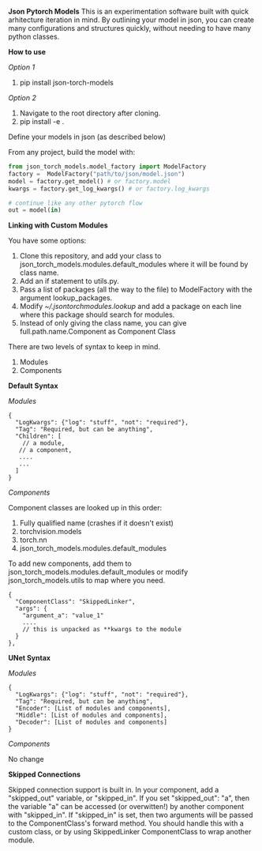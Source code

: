 **Json Pytorch Models**
This is an experimentation software built with quick arhitecture iteration in mind.
By outlining your model in json, you can create many configurations and structures quickly, without needing to have many python classes.

**How to use**

*Option 1*

1. pip install json-torch-models

*Option 2*

1. Navigate to the root directory after cloning.
2. pip install -e .
   
Define your models in json (as described below)

From any project, build the model with:

```py
from json_torch_models.model_factory import ModelFactory
factory =  ModelFactory("path/to/json/model.json")
model = factory.get_model() # or factory.model
kwargs = factory.get_log_kwargs() # or factory.log_kwargs

# continue like any other pytorch flow
out = model(in)
```
**Linking with Custom Modules**

You have some options:
1. Clone this repository, and add your class to json_torch_models.modules.default_modules where it will be found by class name.
2. Add an if statement to utils.py.
3. Pass a list of packages (all the way to the file) to ModelFactory with the argument lookup_packages.
4. Modify _~/.jsontorchmodules.lookup_ and add a package on each line where this package should search for modules.
5. Instead of only giving the class name, you can give full.path.name.Component as Component Class

There are two levels of syntax to keep in mind.
1. Modules
3. Components
   
**Default Syntax**

*Modules*
```
{
  "LogKwargs": {"log": "stuff", "not": "required"},
  "Tag": "Required, but can be anything",
  "Children": [
    // a module,
   // a component,
   ....
   ...
  ]
}
```
*Components*

Component classes are looked up in this order:
1. Fully qualified name (crashes if it doesn't exist)
2. torchvision.models
3. torch.nn
4. json_torch_models.modules.default_modules

To add new components, add them to json_torch_models.modules.default_modules or modify json_torch_models.utils to map where you need.
```
{
  "ComponentClass": "SkippedLinker",
  "args": {
    "argument_a": "value_1"
    ....
    // this is unpacked as **kwargs to the module
  }
},
```

**UNet Syntax**

*Modules*
```
{
  "LogKwargs": {"log": "stuff", "not": "required"},
  "Tag": "Required, but can be anything",
  "Encoder": [List of modules and components],
  "Middle": [List of modules and components],
  "Decoder": [List of modules and components]
}
```
*Components*

No change

**Skipped Connections**

Skipped connection support is built in. In your component, add a "skipped_out" variable, or "skipped_in".
If you set "skipped_out": "a", then the variable "a" can be accessed (or overwitten!) by another component with "skipped_in".
If "skipped_in" is set, then two arguments will be passed to the ComponentClass's forward method. You should handle this with a custom class, or by using SkippedLinker
ComponentClass to wrap another module.

